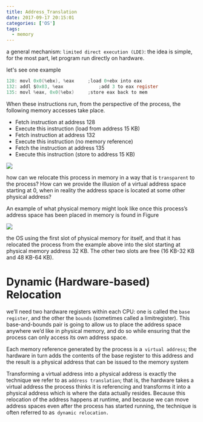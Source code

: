 ```yaml
---
title: Address_Translation
date: 2017-09-17 20:15:01
categories: ['OS']
tags:
  - memory
---
```


a general mechanism: `limited direct execution (LDE)`:
the idea is simple, for the most part, let program run directly on hardware.

let's see one example
```c
128: movl 0x0(%ebx), %eax     ;load 0+ebx into eax
132: addl $0x03, %eax             ;add 3 to eax register
135: movl %eax, 0x0(%ebx)     ;store eax back to mem
```
When these instructions run, from the perspective of the process, the following memory accesses take place.
- Fetch instruction at address 128
- Execute this instruction (load from address 15 KB)
- Fetch instruction at address 132
- Execute this instruction (no memory reference)
- Fetch the instruction at address 135
- Execute this instruction (store to address 15 KB)


![][1]

how can we relocate this process in memory in a way that is `transparent` to the process? How can we provide the illusion of a virtual address space starting at 0, when in reality the address space is located at some other physical address?

An example of what physical memory might look like once this process’s address space has been placed in memory is found in Figure

![][2]

the OS using the first slot of physical memory for itself, and that it has relocated the process from the example above into the slot starting at physical memory address 32 KB. The other two slots are free (16 KB-32 KB and 48 KB-64 KB).

# Dynamic (Hardware-based) Relocation
we’ll need two hardware registers within each CPU: one is called the `base register`, and the other the `bounds` (sometimes called a limitregister). This base-and-bounds pair is going to allow us to place the address space anywhere we’d like in physical memory, and do so while ensuring that the process can only access its own address space.

Each memory reference generated by the process is a` virtual address`; the hardware in turn adds the contents of the base register to this address and the result is a physical address that can be issued to the memory system

Transforming a virtual address into a physical address is exactly the technique we refer to as `address translation`; that is, the hardware takes a virtual address the process thinks it is referencing and transforms it into a physical address which is where the data actually resides. Because this relocation of the address happens at runtime, and because we can move address spaces even after the process has started running, the technique is often referred to as` dynamic relocation.`

[1]: Selection_001.png
[2]: Selection_002.png
